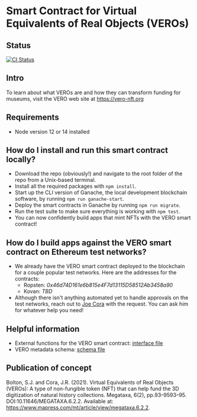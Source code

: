 # Smart Contract for Virtual Equivalents of Real Objects (VEROs)

## Status
[![CI Status](https://github.com/VERO-NFT/vero-nft/actions/workflows/ci.yml/badge.svg?branch=main)](https://github.com/VERO-NFT/vero-nft/actions/workflows/ci.yml)

## Intro
To learn about what VEROs are and how they can transform funding for museums, visit the VERO web site at https://vero-nft.org

## Requirements
* Node version 12 or 14 installed

## How do I install and run this smart contract locally?
* Download the repo (obviously!) and navigate to the root folder of the repo from a Unix-based terminal.
* Install all the required packages with `npm install`.
* Start up the CLI version of Ganache, the local development blockchain software, by running `npm run ganache-start`.
* Deploy the smart contracts in Ganache by running `npm run migrate`.
* Run the test suite to make sure everything is working with `npm test`.
* You can now confidently build apps that mint NFTs with the VERO smart contract!

## How do I build apps against the VERO smart contract on Ethereum test networks?
* We already have the VERO smart contract deployed to the blockchain for a couple popular test networks. Here are the
addresses for the contracts:
  * Ropsten: *0x46d74D161e6b815e4F7d13115D58512Ab3458a90*
  * Kovan: *TBD*
* Although there isn't anything automated yet to handle approvals on the test networks, reach out to
[Joe Cora](cora.1@osu.edu) with the request. You can ask him for whatever help you need!

## Helpful information
* External functions for the VERO smart contract: [interface file](../blob/main/contracts/IVero.sol)
* VERO metadata schema: [schema file](../blob/main/schema/vero-metadata-schema.json)

## Publication of concept
Bolton, S.J. and Cora, J.R. (2021). Virtual Equivalents of Real Objects (VEROs): A type of non-fungible token
(NFT) that can help fund the 3D digitization of natural history collections. Megataxa, 6(2), pp.93–9593–95.
DOI:10.11646/MEGATAXA.6.2.2. Available at: https://www.mapress.com/mt/article/view/megataxa.6.2.2.
